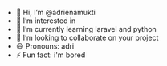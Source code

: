 - 👋 Hi, I’m @adrienamukti
- 👀 I’m interested in 
- 🌱 I’m currently learning laravel and python
- 💞️ I’m looking to collaborate on your project
- 😄 Pronouns: adri
- ⚡ Fun fact: i'm bored

<!---
adrienamukti/adrienamukti is a ✨ special ✨ repository because its `README.md` (this file) appears on your GitHub profile.
You can click the Preview link to take a look at your changes.
--->
